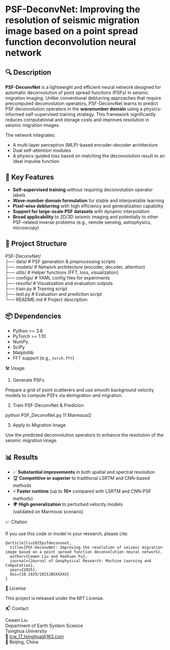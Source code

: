# PSF-DeconvNet: Improving the resolution of seismic migration image based on a point spread function deconvolution neural network

## 🔍 Description

**PSF-DeconvNet** is a lightweight and efficient neural network designed for automatic deconvolution of point spread functions (PSFs) in seismic migration imaging. Unlike conventional deblurring approaches that require precomputed deconvolution operators, PSF-DeconvNet learns to predict PSF deconvolution operators in the **wavenumber domain** using a physics-informed self-supervised training strategy. This framework significantly reduces computational and storage costs and improves resolution in seismic migration images.

The network integrates:
- A multi-layer perceptron (MLP)-based encoder-decoder architecture
- Dual self-attention modules
- A physics-guided loss based on matching the deconvolution result to an ideal impulse function

## 🚀 Key Features

- **Self-supervised training** without requiring deconvolution operator labels  
- **Wave-number domain formulation** for stable and interpretable learning  
- **Pixel-wise deblurring** with high efficiency and generalization capability  
- **Support for large-scale PSF datasets** with dynamic interpolation  
- **Broad applicability** to 2D/3D seismic imaging and potentially to other PSF-related inverse problems (e.g., remote sensing, astrophysics, microscopy)

## 📁 Project Structure

PSF-DeconvNet/  
├── data/                # PSF generation & preprocessing scripts  
├── models/              # Network architecture (encoder, decoder, attention)  
├── utils/               # Helper functions (FFT, loss, visualization)  
├── configs/             # YAML config files for experiments  
├── results/             # Visualization and evaluation outputs  
├── train.py             # Training script  
├── test.py              # Evaluation and prediction script  
└── README.md            # Project description  

## 📦 Dependencies

- Python >= 3.8  
- PyTorch >= 1.10  
- NumPy  
- SciPy  
- Matplotlib  
- FFT support (e.g., `torch.fft`)

🛠️ Usage

1. Generate PSFs
   
Prepare a grid of point scatterers and use smooth background velocity models to compute PSFs via demigration and migration.

2. Train PSF-DeconvNet & Predicion

python PSF_DeconvNet.py 11 Marmousi2 

3. Apply to Migration Image

Use the predicted deconvolution operators to enhance the resolution of the seismic migration image.

## 📊 Results

- ✅ **Substantial improvements** in both spatial and spectral resolution  
- 🏆 **Competitive or superior** to traditional LSRTM and CNN-based methods  
- ⚡️ **Faster runtime** (up to **10×** compared with LSRTM and CNN-PSF methods)  
- 🌍 **High generalization** to perturbed velocity models  
  (validated on Marmousi scenario)
 
📈 Citation

If you use this code or model in your research, please cite:
```
@article{liu2025psfdeconvnet,
  title={PSF-DeconvNet: Improving the resolution of seismic migration image based on a point spread function deconvolution neural network},
  author={Cewen Liu and Haohuan Fu},
  journal={Journal of Geophysical Research: Machine Learning and Computation},
  year={2025},
  doi={10.1029/2025JBXXXXXX}
}
```
🔐 License

This project is released under the MIT License.

📬 Contact

Cewen Liu  
Department of Earth System Science  
Tsinghua University  
📧 lcw_17_tsinghua@163.com  
📍 Beijing, China
